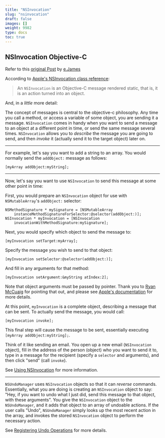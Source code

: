 ```yaml
---
title: "NSInvocation"
slug: "nsinvocation"
draft: false
images: []
weight: 9982
type: docs
toc: true
---
```


## NSInvocation Objective-C
Refer to this [original Post][1] by [e.James][2]

According to [Apple's NSInvocation class reference][3]:
>An `NSInvocation` is an Objective-C message rendered static, that is, it is an action turned into an object.

And, in a *little* more detail:

The concept of messages is central to the objective-c philosophy. Any time you call a method, or access a variable of some object, you are sending it a message. `NSInvocation` comes in handy when you want to send a message to an object at a different point in time, or send the same message several times. `NSInvocation` allows you to *describe* the message you are going to send, and then *invoke* it (actually send it to the target object) later on.

----------

For example, let's say you want to add a string to an array. You would normally send the `addObject:` message as follows:

    [myArray addObject:myString];

----------

Now, let's say you want to use `NSInvocation` to send this message at some other point in time:

First, you would prepare an `NSInvocation` object for use with `NSMutableArray`'s `addObject:` selector:

    NSMethodSignature * mySignature = [NSMutableArray
        instanceMethodSignatureForSelector:@selector(addObject:)];
    NSInvocation * myInvocation = [NSInvocation
        invocationWithMethodSignature:mySignature];

Next, you would specify which object to send the message to:

    [myInvocation setTarget:myArray];

Specify the message you wish to send to that object:

    [myInvocation setSelector:@selector(addObject:)];

And fill in any arguments for that method:

    [myInvocation setArgument:&myString atIndex:2];

Note that object arguments must be passed by pointer. Thank you to [Ryan McCuaig][4] for pointing that out, and please see [Apple's documentation][5] for more details.

At this point, `myInvocation` is a complete object, describing a message that can be sent. To actually send the message, you would call:

    [myInvocation invoke];

This final step will cause the message to be sent, essentially executing `[myArray addObject:myString];`.

Think of it like sending an email. You open up a new email (`NSInvocation` object), fill in the address of the person (object) who you want to send it to, type in a message for the recipient (specify a `selector` and arguments), and then click "send" (call `invoke`).

See [Using NSInvocation][6] for more information.

----------

`NSUndoManager` uses `NSInvocation` objects so that it can *reverse* commands. Essentially, what you are doing is creating an `NSInvocation` object to say: "Hey, if you want to undo what I just did, send this message to that object, with these arguments". You give the `NSInvocation` object to the `NSUndoManager`, and it adds that object to an array of undoable actions. If the user calls "Undo", `NSUndoManager` simply looks up the most recent action in the array, and invokes the stored `NSInvocation` object to perform the necessary action.

See [Registering Undo Operations][7] for more details.


  [1]: http://stackoverflow.com/questions/313400/nsinvocation-for-dummies
  [2]: http://stackoverflow.com/users/33686/e-james
  [3]: http://developer.apple.com/documentation/Cocoa/Reference/Foundation/Classes/NSInvocation_Class/Reference/Reference.html
  [4]: http://stackoverflow.com/users/53790/ryan-mccuaig
  [5]: http://developer.apple.com/mac/library/documentation/cocoa/reference/foundation/Classes/NSInvocation_Class/Reference/Reference.html#//apple_ref/occ/instm/NSInvocation/setArgument:atIndex:
  [6]: http://developer.apple.com/DOCUMENTATION/Cocoa/Conceptual/DistrObjects/Tasks/invocations.html
  [7]: http://developer.apple.com/documentation/Cocoa/Conceptual/UndoArchitecture/Tasks/RegisteringUndo.html

